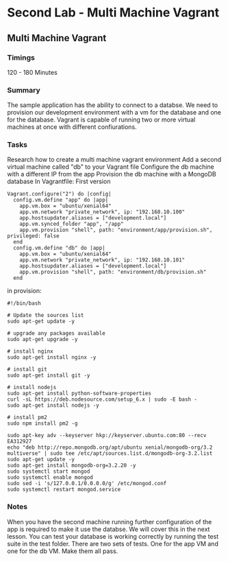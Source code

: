 # Second Lab - Multi Machine Vagrant

## Multi Machine Vagrant
### Timings
120 - 180 Minutes
### Summary
The sample application has the ability to connect to a databse. We need to provision our development environment with a vm for the database and one for the database.
Vagrant is capable of running two or more virtual machines at once with different confiurations.
### Tasks
Research how to create a multi machine vagrant environment
Add a second virtual machine called "db" to your Vagrant file
Configure the db machine with a different IP from the app
Provision the db machine with a MongoDB database
In Vagrantfile:
First version
```
Vagrant.configure("2") do |config|
  config.vm.define "app" do |app|
    app.vm.box = "ubuntu/xenial64"
    app.vm.network "private_network", ip: "192.168.10.100"
    app.hostsupdater.aliases = ["development.local"]
    app.vm.synced_folder "app", "/app"
    app.vm.provision "shell", path: "environment/app/provision.sh", privileged: false
  end
  config.vm.define "db" do |app|
    app.vm.box = "ubuntu/xenial64"
    app.vm.network "private_network", ip: "192.168.10.101"
    app.hostsupdater.aliases = ["development.local"]
    app.vm.provision "shell", path: "environment/db/provision.sh"
  end
```

in provision:
```
#!/bin/bash

# Update the sources list
sudo apt-get update -y

# upgrade any packages available
sudo apt-get upgrade -y

# install nginx
sudo apt-get install nginx -y

# install git
sudo apt-get install git -y

# install nodejs
sudo apt-get install python-software-properties
curl -sL https://deb.nodesource.com/setup_6.x | sudo -E bash -
sudo apt-get install nodejs -y

# install pm2
sudo npm install pm2 -g

sudo apt-key adv --keyserver hkp://keyserver.ubuntu.com:80 --recv EA312927
echo "deb http://repo.mongodb.org/apt/ubuntu xenial/mongodb-org/3.2 multiverse" | sudo tee /etc/apt/sources.list.d/mongodb-org-3.2.list
sudo apt-get update -y
sudo apt-get install mongodb-org=3.2.20 -y
sudo systemctl start mongod
sudo systemctl enable mongod
sudo sed -i 's/127.0.0.1/0.0.0.0/g' /etc/mongod.conf
sudo systemctl restart mongod.service
```


### Notes
When you have the second machine running further configuration of the app is required to make it use the databse. We will cover this in the next lesson.
You can test your database is working correctly by running the test suite in the test folder. There are two sets of tests. One for the app VM and one for the db VM. Make them all pass.
